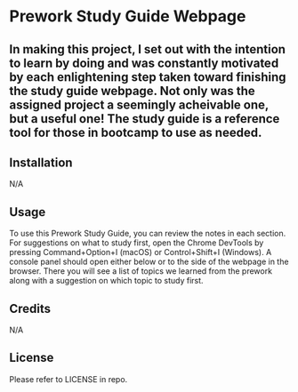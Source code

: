   # Prework Study Guide Webpage

## In making this project, I set out with the intention to learn by doing and was constantly motivated by each enlightening step taken toward finishing the study guide webpage. Not only was the assigned project a seemingly acheivable one, but a useful one! The study guide is a reference tool for those in bootcamp to use as needed.

## Installation

N/A

## Usage

To use this Prework Study Guide, you can review the notes in each section. For suggestions on what to study first, open the Chrome DevTools by pressing Command+Option+I (macOS) or Control+Shift+I (Windows). A console panel should open either below or to the side of the webpage in the browser. There you will see a list of topics we learned from the prework along with a suggestion on which topic to study first.

## Credits

N/A

## License

Please refer to LICENSE in repo.